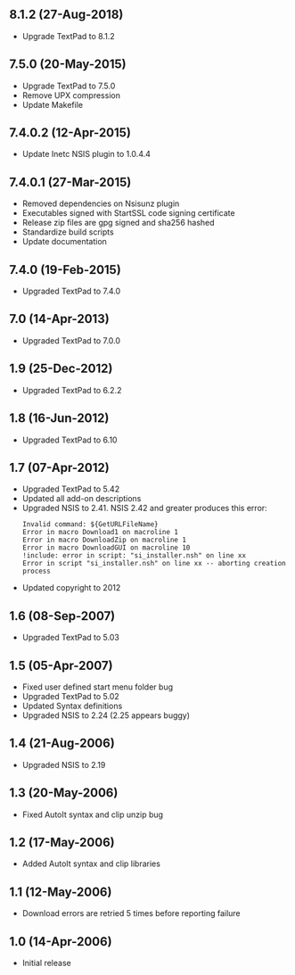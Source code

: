 ## 8.1.2 (27-Aug-2018)

  * Upgrade TextPad to 8.1.2

## 7.5.0 (20-May-2015)

  * Upgrade TextPad to 7.5.0
  * Remove UPX compression
  * Update Makefile
  
## 7.4.0.2 (12-Apr-2015)

  * Update Inetc NSIS plugin to 1.0.4.4

## 7.4.0.1 (27-Mar-2015)

  * Removed dependencies on Nsisunz plugin
  * Executables signed with StartSSL code signing certificate
  * Release zip files are gpg signed and sha256 hashed
  * Standardize build scripts
  * Update documentation

## 7.4.0 (19-Feb-2015)

  * Upgraded TextPad to 7.4.0

## 7.0 (14-Apr-2013)

  * Upgraded TextPad to 7.0.0

## 1.9 (25-Dec-2012)

  * Upgraded TextPad to 6.2.2

## 1.8 (16-Jun-2012)

  * Upgraded TextPad to 6.10

## 1.7 (07-Apr-2012)

  * Upgraded TextPad to 5.42
  * Updated all add-on descriptions
  * Upgraded NSIS to 2.41. NSIS 2.42 and greater produces this error:
	````
	Invalid command: ${GetURLFileName}
	Error in macro Download1 on macroline 1
	Error in macro DownloadZip on macroline 1
	Error in macro DownloadGUI on macroline 10
	!include: error in script: "si_installer.nsh" on line xx
	Error in script "si_installer.nsh" on line xx -- aborting creation process
	````
  * Updated copyright to 2012

## 1.6 (08-Sep-2007)

  * Upgraded TextPad to 5.03

## 1.5 (05-Apr-2007)

  * Fixed user defined start menu folder bug
  * Upgraded TextPad to 5.02
  * Updated Syntax definitions
  * Upgraded NSIS to 2.24 (2.25 appears buggy)

## 1.4 (21-Aug-2006)

  * Upgraded NSIS to 2.19

## 1.3 (20-May-2006)

  * Fixed AutoIt syntax and clip unzip bug

## 1.2 (17-May-2006)

  * Added AutoIt syntax and clip libraries

## 1.1 (12-May-2006)

  * Download errors are retried 5 times before reporting failure

## 1.0 (14-Apr-2006)

  * Initial release

